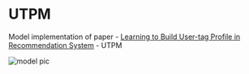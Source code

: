 # UTPM
Model implementation of paper - [Learning to Build User-tag Profile in Recommendation System](https://dl.acm.org/doi/10.1145/3340531.3412719) - UTPM

![model pic](https://user-images.githubusercontent.com/44190299/161427616-e5064682-b0bb-4408-bc81-abc331089e59.png)
